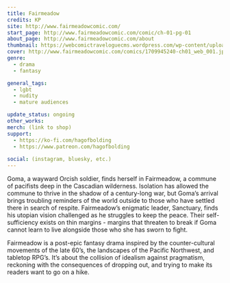```yaml
---
title: Fairmeadow
credits: KP
site: http://www.fairmeadowcomic.com/
start_page: http://www.fairmeadowcomic.com/comic/ch-01-pg-01
about_page: http://www.fairmeadowcomic.com/about
thumbnail: https://webcomictraveloguecms.wordpress.com/wp-content/uploads/2024/02/hubbox_fairmeadow.png
cover: http://www.fairmeadowcomic.com/comics/1709945240-ch01_web_001.jpg
genre: 
  - drama
  - fantasy

general_tags: 
  - lgbt
  - nudity
  - mature audiences

update_status: ongoing
other_works:
merch: (link to shop)
support: 
  - https://ko-fi.com/hagofbolding
  - https://www.patreon.com/hagofbolding
	
social: (instagram, bluesky, etc.)
---
```


Goma, a wayward Orcish soldier, finds herself in Fairmeadow, a commune of pacifists deep in the Cascadian wilderness. Isolation has allowed the commune to thrive in the shadow of a century-long war, but Goma’s arrival brings troubling reminders of the world outside to those who have settled there in search of respite.  Fairmeadow’s enigmatic leader, Sanctuary, finds his utopian vision challenged as he struggles to keep the peace. Their self-sufficiency exists on thin margins - margins that threaten to break if Goma cannot learn to live alongside those who she has sworn to fight. 

Fairmeadow is a post-epic fantasy drama inspired by the counter-cultural movements of the late 60’s, the landscapes of the Pacific Northwest, and tabletop RPG’s. It’s about the collision of idealism against pragmatism, reckoning with the consequences of dropping out, and trying to make its readers want to go on a hike.